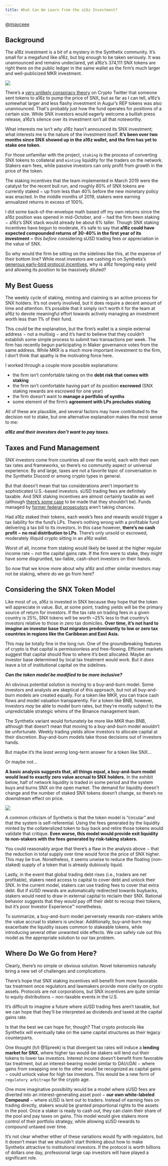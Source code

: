 ```yaml
---
title: What Can We Learn from the a16z Investment?
---
```

<div class="author">
<a class="link" href="https://twitter.com/mjayceee" target="_blank">@mjayceee</a>
</div>

## Background

The a16z investment is a bit of a mystery in the Synthetix community. It’s small for a megafund like a16z, but big enough to be taken seriously. It was unannounced and remains undeclared, yet a16z’s 374,111 SNX tokens are right there on the public ledger in the same wallet as the firm’s much larger and well-publicized MKR investment.

<img class="blog-img" src="/docs/assets/a16z-investment/a16z-wallet.png">

There’s a <a href="https://twitter.com/lawmaster/status/1185068817048838145?s=20" target="_blank" class="link">very unlikely conspiracy theory</a> on Crypto Twitter that someone sent tokens to a16z to pump the price of SNX, but as far as I can tell, a16z’s somewhat larger and less flashy investment in Augur’s REP tokens was also unannounced. That's probably just how the fund operates for positions of a certain size. While SNX investors would eagerly welcome a bullish press release, a16z’s silence over its investment isn’t all that noteworthy. 

What interests me isn’t *why* a16z hasn’t announced its SNX investment; what interests me is the nature of the investment itself. **It’s been over two months since SNX showed up in the a16z wallet, and the firm has yet to stake one token.** 

<!--truncate-->

For those unfamiliar with the project, `staking` is the process of converting SNX tokens to collateral and `minting` liquidity for the traders on the network. Stakers earn fees, while passive investors can only profit from growth in the price of the token.

The staking incentives that the team implemented in March 2019 were the catalyst for the recent bull run, and roughly 80% of SNX tokens are currently staked &#8722; up from less than 40% before the new monetary policy was enacted. In the middle months of 2019, stakers were earning annualized returns in excess of 100%.

I did some back-of-the-envelope math based off my own returns since the a16z position was opened in mid-October, and &#8722; had the firm been staking &#8722; a16z’s SNX stack would already be about 6% taller. Though SNX staking incentives have begun to moderate, it’s safe to say that **a16z could have expected compounded returns of 30-40% in the first year of its investment &#8722;** this *before* considering sUSD trading fees or appreciation in the value of SNX.

So why would the firm be sitting on the sidelines like this, at the expense of their bottom line? While most investors are cashing in on Synthetix’s <a href="https://blog.synthetix.io/synthetix-monetary-policy-changes/" target="_blank" class="link">generous early-bird protocol incentives</a>, why is a16z foregoing easy yield and allowing its position to be massively diluted?

## My Best Guess

The weekly cycle of staking, minting and claiming is an active process for SNX holders. It’s not overly involved, but it does require a decent amount of time and attention. It’s possible that it simply isn’t worth it for the team at a16z to devote meaningful effort towards actively managing an investment worth less than 1% of their fund.

This *could* be the explanation, but the firm’s wallet is a simple external address &#8722; not a multisig &#8722; and it’s hard to believe that they couldn’t establish some simple process to submit two transactions per week. The firm has recently begun participating in Maker governance votes from the same address. While MKR is a much more important investment to the firm, I don’t think that apathy is the motivating force here. 

I worked through a couple more possible explanations:
* the firm isn’t comfortable taking on the **debt risk that comes with staking**
* the firm isn’t comfortable having part of its position **escrowed** (SNX staking rewards are escrowed for one year)
* the firm doesn’t want to **manage a portfolio of synths**
* some element of the firm’s **agreement with LPs precludes staking**

All of these are plausible, and several factors may have contributed to the decision not to stake, but one alternative explanation makes the most sense to me:

***a16z and their investors don’t want to pay taxes.***

## Taxes and Fund Management

SNX investors come from countries all over the world, each with their own tax rates and frameworks, so there’s no community aspect or universal experience. By and large, taxes are not a favorite topic of conversation in the Synthetix Discord or among crypto types in general. 

But that doesn’t mean that tax considerations aren’t important to sophisticated U.S.-based investors. sUSD trading fees are definitely taxable. And SNX staking incentives are almost certainly taxable as well (although <a href="https://www.investopedia.com/terms/n/nontaxable-distribution.asp" target="_blank" class="link">there’s some case</a> to be made that they shouldn’t be). Funds managed by <a href="https://www.bizjournals.com/sanjose/news/2018/06/25/andreessen-horowitz-300m-crypto-fund-katie-haun.html" target="_blank" class="link">former federal prosecutors</a> aren’t taking chances. 

Had a16z staked their tokens, each week’s fees and rewards would trigger a tax liability for the fund’s LPs. There’s nothing wrong with a profitable fund delivering a tax bill to its investors. In this case however, **there’s no cash profit &#8722; no real distribution to LPs**. There’s only unsold or escrowed, moderately illiquid crypto sitting in an a16z wallet. 

Worst of all, income from staking would likely be taxed at the higher regular income rate &#8722; not the capital gains rate. If the firm were to stake, they might have some disgruntled, tax-liable, cash-short investors on their hands.

So now that we know more about why a16z and other similar investors may not be staking, where do we go from here?

## Considering the SNX Token Model

Like most of us, a16z is invested in SNX because they hope that the token will appreciate in value. But, at some point, trading yields will be the primary source of return for investors. If the tax rate on trading fees in a given country is 25%, SNX tokens will be worth ~25% less to that country’s investors relative to those in zero tax domiciles. **Over time, it’s not hard to imagine an investor base that migrates predominantly to low or zero tax countries in regions like the Caribbean and East Asia.** 

This may be totally fine in the long run. One of the groundbreaking features of crypto is that capital is permissionless and free-flowing. Efficient markets suggest that capital should flow to where it’s best allocated. Maybe an investor base determined by local tax treatment would work. But it *does* leave a lot of institutional capital on the sidelines. 

***Can the token model be modified to be more inclusive?***

An obvious potential solution is moving to a buy-and-burn model. Some investors and analysts are skeptical of this approach, but not all buy-and-burn models are created equally. For a token like MKR, you can trace cash flows and model valuation transparently. For a token like BNB, however, investors *may* be able to model burn rates, but they’re mostly subject to the unpredictable strategic whims of the Binance management team. 

The Synthetix variant would fortunately be more like MKR than BNB, although that doesn’t mean that moving to a buy-and-burn model wouldn’t be unfortunate. Weekly trading yields allow investors to allocate capital at their discretion. Buy-and-burn models take those decisions out of investors hands. 

But maybe it’s the *least wrong* long-term answer for a token like SNX…

Or maybe not…

**A basic analysis suggests that, all things equal, a buy-and-burn model would lead to exactly zero value accrual to SNX holders.** In the exhibit below, half of network liquidity is traded in some period and the system buys and burns SNX on the open market. The demand for liquidity doesn’t change and the number of staked SNX tokens doesn’t change, so there’s no downstream effect on price.

<img class="blog-img" src="/docs/assets/a16z-investment/buy-and-burn-value.png">

A common criticism of Synthetix is that the token model is “circular” and that the system is self-referential. Using the fees generated by the liquidity minted by the collateralized token to buy back and retire those tokens would validate that critique. **Even worse, this model would provide exit liquidity to non-stakers with the fees generated by  risk-taking stakers.** 

You could reasonably argue that there’s a flaw in the analysis above &#8722; that the reduction in total supply over time would force the price of SNX higher. This may be true. Nonetheless, it seems unwise to reduce the floating (non-staked) supply of a token that is already dubiously liquid. 

Lastly, in the event that global trading debt rises (i.e., traders are net profitable), stakers need access to capital to cover debt and unlock their SNX. In the current model, stakers can use trading fees to cover that extra debt. But if sUSD rewards are automatically redirected towards buybacks, stakers would need to draw in external capital to reclaim their SNX. Rational behavior suggests that they *would* pay off their debt to recoup their tokens, but it’s poor Investor Experience™ nonetheless.

To summarize, a buy-and-burn model perversely rewards non-stakers while the value accrual to stakers is unclear. Additionally, buy-and-burn may exacerbate the liquidity issues common to stakeable tokens, while introducing several other unwanted side effects. We can safely rule out this model as the appropriate solution to our tax problem. 

## Where Do We Go from Here?

Clearly, there’s no simple or obvious solution. Novel tokenomics naturally bring a new set of challenges and complications. 

There’s hope that SNX staking incentives will benefit from more favorable tax treatment once regulators and lawmakers provide more clarity on crypto assets. Protocols are not corporations, but SNX incentives are quite similar to equity distributions &#8722; non-taxable events in the U.S. 

It’s difficult to imagine a future where sUSD trading fees aren’t taxable, but we can hope that they’ll be interpreted as dividends and taxed at the capital gains rate. 

Is that the best we can hope for, though? That crypto protocols like Synthetix will eventually take on the same capital structures as their legacy counterparts. 

One thought (h/t @Spreek) is that divergent tax rates will induce a **lending market for SNX**, where higher tax would-be stakers will lend out their tokens to lower tax investors. Interest income doesn’t benefit from favorable tax treatment, but an interest-bearing model similar to DAI/cDAI &#8722; where gains from swapping one to the other would be recognized as capital gains &#8722; could unlock value for high tax investors. This would be a new form of `regulatory arbitrage` for the crypto age.

One more imaginative possibility would be a model where sUSD fees are diverted into an interest-generating asset pool &#8722; **our own white-labeled Compound** &#8722; where sUSD is lent out to traders. Instead of earning fees on trading directly, stakers would be granted proportional rights to the assets in the pool. Once a staker is ready to cash out, they can claim their share of the pool and pay taxes on gains. This model would give stakers more control of their portfolio strategy, while allowing sUSD rewards to compound untaxed over time.

It’s not clear whether either of these variations would fly with regulators, but it doesn’t mean that we shouldn’t start thinking about how to make Synthetix attractive to institutional investors. If the protocol is worth billions of dollars one day, professional large cap investors will have played a significant role. 
